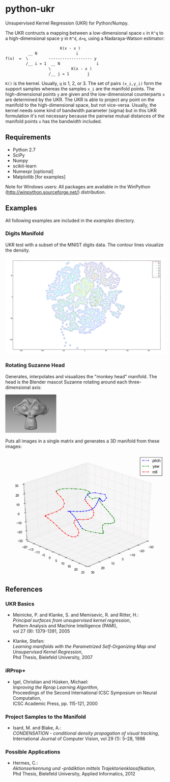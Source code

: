 # python-ukr
Unsupervised Kernel Regression (UKR) for Python/Numpy.

The UKR contructs a mapping between a low-dimensional space `x` in `R^q` to a
high-dimensional space y in `R^d`, `d>q`, using a Nadaraya-Watson estimator:
```
                        K(x - x )        
          __ N                 i         
f(x)  =  \         ------------------- y 
         /__ i = 1  __ N                i
                   \         K(x - x )   
                   /__ j = 1        j    
```
`K()` is the kernel. Usually, `q` is 1, 2, or 3. The set of pairs `(x_i,y_i)`
form the support samples whereas the samples `x_i` are the manifold points. The
high-dimensional points `y` are given and the low-dimensional counterparts `x`
are determined by the UKR. The UKR is able to project any point on the manifold
to the high-dimensional space, but not vice-versa. Usually, the kernel needs
some kind of bandwidth parameter (sigma) but in this UKR formulation it's not
necessary because the pairwise mutual distances of the manifold points `x` has
the bandwidth included.

## Requirements
* Python 2.7
* SciPy
* Numpy
* scikit-learn
* Numexpr [optional]
* Matplotlib [for examples]

Note for Windows users: All packages are available in the WinPython (http://winpython.sourceforge.net/) distribution.

## Examples

All following examples are included in the _examples_ directory.

### Digits Manifold

UKR test with a subset of the MNIST digits data. The contour lines visualize
the density.

![Digits Manifold](images/digits_manifold.png)

### Rotating Suzanne Head

Generates, interpolates and visualizes the "monkey head" manifold. The head is
the Blender mascot Suzanne rotating around each three-dimensional axis:

![Suzanne](images/monkey.gif)

Puts all images in a single matrix and generates a 3D manifold from these
images:

![Suzanne Manifold](images/monkeyManifold.gif)

## References

### UKR Basics
* Meinicke, P. and Klanke, S. and Memisevic, R. and Ritter, H.:  
  _Principal surfaces from unsupervised kernel regression_,  
  Pattern Analysis and Machine Intelligence (PAMI),  
  vol 27 (9): 1379-1391, 2005

* Klanke, Stefan:   
  _Learning manifolds with the Parametrized Self-Organizing Map and Unsupervised Kernel Regression_,  
  Phd Thesis, Bielefeld University, 2007

### iRProp+
* Igel, Christian and Hüsken, Michael:  
  _Improving the Rprop Learning Algorithm_,  
  Proceedings of the Second International ICSC Symposium on Neural Computation,  
  ICSC Academic Press, pp. 115-121, 2000

### Project Samples to the Manifold
* Isard, M. and Blake, A.:  
  _CONDENSATION - conditional density propagation of visual tracking_,  
  International Journal of Computer Vision, vol 29 (1): 5–28, 1998

### Possible Applications
* Hermes, C.:  
  _Aktionserkennung und -prädiktion mittels Trajektorienklassifikation_,  
  Phd Thesis, Bielefeld University, Applied Informatics, 2012
